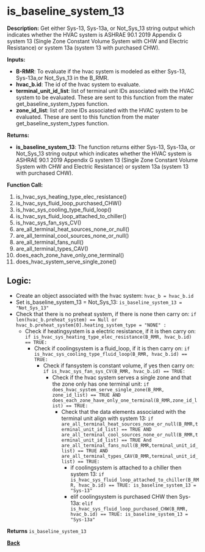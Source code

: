# is_baseline_system_13  

**Description:** Get either Sys-13, Sys-13a, or Not_Sys_13 string output which indicates whether the HVAC system is ASHRAE 90.1 2019 Appendix G system 13 (Single Zone Constant Volume System with CHW and Electric Resistance) or system 13a (system 13 with purchased CHW).  

**Inputs:**  
- **B-RMR**: To evaluate if the hvac system is modeled as either Sys-13, Sys-13a,or Not_Sys_13 in the B_RMR.   
- **hvac_b.id**: The id of the hvac system to evaluate.  
- **terminal_unit_id_list**: list of terminal unit IDs associated with the HVAC system to be evaluated. These are sent to this function from the mater get_baseline_system_types function.
- **zone_id_list**: list of zone IDs associated with the HVAC system to be evaluated. These are sent to this function from the mater get_baseline_system_types function.

**Returns:**  
- **is_baseline_system_13**: The function returns either Sys-13, Sys-13a, or Not_Sys_13 string output which indicates whether the HVAC system is ASHRAE 90.1 2019 Appendix G system 13 (Single Zone Constant Volume System with CHW and Electric Resistance) or system 13a (system 13 with purchased CHW).
 
**Function Call:** 
1. is_hvac_sys_heating_type_elec_resistance()
2. is_hvac_sys_fluid_loop_purchased_CHW()
3. is_hvac_sys_cooling_type_fluid_loop()
4. is_hvac_sys_fluid_loop_attached_to_chiller()
5. is_hvac_sys_fan_sys_CV()  
6. are_all_terminal_heat_sources_none_or_null()  
7. are_all_terminal_cool_sources_none_or_null() 
8. are_all_terminal_fans_null()  
9. are_all_terminal_types_CAV()  
10. does_each_zone_have_only_one_terminal()    
11. does_hvac_system_serve_single_zone()  
 
## Logic:    
- Create an object associated with the hvac system: `hvac_b = hvac_b.id`  
- Set is_baseline_system_13 = Not_Sys_13: `is_baseline_system_13 = "Not_Sys_13"`    
- Check that there is no preheat system, if there is none then carry on: `if len(hvac_b.preheat_system) == Null or hvac_b.preheat_system[0].heating_system_type = "NONE" :`    
    - Check if heatingsystem is a electric resistance, if it is then carry on: `if is_hvac_sys_heating_type_elec_resistance(B_RMR, hvac_b.id) == TRUE:`     
        - Check if coolingsystem is a fluid_loop, if it is then carry on: `if is_hvac_sys_cooling_type_fluid_loop(B_RMR, hvac_b.id) == TRUE:`  
            - Check if fansystem is constant volume, if yes then carry on: `if is_hvac_sys_fan_sys_CV(B_RMR, hvac_b.id) == TRUE:`  
                - Check if the hvac system serves a single zone and that the zone only has one terminal unit: `if does_hvac_system_serve_single_zone(B_RMR, zone_id_list) == TRUE AND does_each_zone_have_only_one_terminal(B_RMR,zone_id_list) == TRUE:`     
                    - Check that the data elements associated with the terminal unit align with system 13: `if are_all_terminal_heat_sources_none_or_null(B_RMR,terminal_unit_id_list) == TRUE AND are_all_terminal_cool_sources_none_or_null(B_RMR,terminal_unit_id_list) == TRUE And are_all_terminal_fans_null(B_RMR,terminal_unit_id_list) == TRUE AND are_all_terminal_types_CAV(B_RMR,terminal_unit_id_list) == TRUE:`        
                        - if coolingsystem is attached to a chiller then system 13: `if is_hvac_sys_fluid_loop_attached_to_chiller(B_RMR, hvac_b.id) == TRUE: is_baseline_system_13 = "Sys-13"`
                        - elif coolingsystem is purchased CHW then Sys-13a: `elif is_hvac_sys_fluid_loop_purchased_CHW(B_RMR, hvac_b.id) == TRUE: is_baseline_system_13 = "Sys-13a"`

**Returns** `is_baseline_system_13`  



**[Back](../_toc.md)**